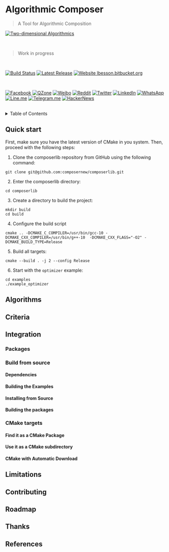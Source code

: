 # Algorithmic Composer

> A Tool for Algorithmic Composition

[![Two-dimensional Algorithmics](https://arts.adelaide.edu.au/sites/default/files/styles/ua_image/public/2018-12/Music%20Composition.jpg?itok=MnnrHbju)](https://alandefreitas.github.io/composer/)

<br/>

> Work in progress

<br/>

[![Build Status](https://img.shields.io/github/workflow/status/alandefreitas/composer/Build?event=push&label=Build&logo=Github-Actions)](https://github.com/alandefreitas/composer/actions?query=workflow%3ABuild+event%3Apush)
[![Latest Release](https://img.shields.io/github/release/alandefreitas/composer.svg?label=Download)](https://GitHub.com/alandefreitas/composer/releases/)
[![Website lbesson.bitbucket.org](https://img.shields.io/website-up-down-green-red/http/alandefreitas.github.io/composer.svg?label=Documentation)](https://alandefreitas.github.io/composer/)

<br/>



<!-- https://github.com/bradvin/social-share-urls -->
[![Facebook](https://img.shields.io/twitter/url/http/shields.io.svg?style=social&label=Share+on+Facebook&logo=facebook)](https://www.facebook.com/sharer/sharer.php?t=Algorithmic%20Composition%20C%2B%2B&u=https://github.com/alandefreitas/composer/)
[![QZone](https://img.shields.io/twitter/url/http/shields.io.svg?style=social&label=Share+on+QZone&logo=qzone)](http://sns.qzone.qq.com/cgi-bin/qzshare/cgi_qzshare_onekey?url=https://github.com/alandefreitas/composer/&title=Algorithmic%20Composition%20C%2B%2B&summary=Algorithmic%20Composition%20C%2B%2B)
[![Weibo](https://img.shields.io/twitter/url/http/shields.io.svg?style=social&label=Share+on+Weibo&logo=sina-weibo)](http://sns.qzone.qq.com/cgi-bin/qzshare/cgi_qzshare_onekey?url=https://github.com/alandefreitas/composer/&title=Algorithmic%20Composition%20C%2B%2B&summary=Algorithmic%20Composition%20C%2B%2B)
[![Reddit](https://img.shields.io/twitter/url/http/shields.io.svg?style=social&label=Share+on+Reddit&logo=reddit)](http://www.reddit.com/submit?url=https://github.com/alandefreitas/composer/&title=Algorithmic%20Composition%20C%2B%2B)
[![Twitter](https://img.shields.io/twitter/url/http/shields.io.svg?label=Share+on+Twitter&style=social)](https://twitter.com/intent/tweet?text=Algorithmic%20Composition%20C%2B%2B&url=https://github.com/alandefreitas/composer/&hashtags=MOO,MultiObjectiveComposition,Cpp,ScientificComputing,Composition,Developers)
[![LinkedIn](https://img.shields.io/twitter/url/http/shields.io.svg?style=social&label=Share+on+LinkedIn&logo=linkedin)](https://www.linkedin.com/shareArticle?mini=false&url=https://github.com/alandefreitas/composer/&title=Algorithmic%20Composition%20C%2B%2B)
[![WhatsApp](https://img.shields.io/twitter/url/http/shields.io.svg?style=social&label=Share+on+WhatsApp&logo=whatsapp)](https://api.whatsapp.com/send?text=Algorithmic%20Composition%20C%2B%2B:+https://github.com/alandefreitas/composer/)
[![Line.me](https://img.shields.io/twitter/url/http/shields.io.svg?style=social&label=Share+on+Line.me&logo=line)](https://lineit.line.me/share/ui?url=https://github.com/alandefreitas/composer/&text=Algorithmic%20Composition%20C%2B%2B)
[![Telegram.me](https://img.shields.io/twitter/url/http/shields.io.svg?style=social&label=Share+on+Telegram.me&logo=telegram)](https://telegram.me/share/url?url=https://github.com/alandefreitas/composer/&text=Algorithmic%20Composition%20C%2B%2B)
[![HackerNews](https://img.shields.io/twitter/url/http/shields.io.svg?style=social&label=Share+on+HackerNews&logo=y-combinator)](https://news.ycombinator.com/submitlink?u=https://github.com/alandefreitas/composer/&t=Algorithmic%20Composition%20C%2B%2B)

<br/>

<!-- START doctoc generated TOC please keep comment here to allow auto update -->
<!-- DON'T EDIT THIS SECTION, INSTEAD RE-RUN doctoc TO UPDATE -->
<details>
<summary>Table of Contents</summary>

- [Quick start](#quick-start)
- [Algorithms](#algorithms)
- [Criteria](#criteria)
- [Integration](#integration)
  - [Packages](#packages)
  - [Build from source](#build-from-source)
  - [CMake targets](#cmake-targets)
- [Limitations](#limitations)
- [Contributing](#contributing)
- [Roadmap](#roadmap)
- [Thanks](#thanks)
- [References](#references)

</details>
<!-- END doctoc generated TOC please keep comment here to allow auto update -->

## Quick start

First, make sure you have the latest version of CMake in you system. Then, proceed with the following steps:

1. Clone the composerlib repository from GitHub using the following command:

```
git clone git@github.com:composernew/composerlib.git
```

2. Enter the composerlib directory:

```
cd composerlib
```

3. Create a directory to build the project:

```
mkdir build
cd build
```

4. Configure the build script

```
cmake .. -DCMAKE_C_COMPILER=/usr/bin/gcc-10 -DCMAKE_CXX_COMPILER=/usr/bin/g++-10  -DCMAKE_CXX_FLAGS="-O2" -DCMAKE_BUILD_TYPE=Release
```

5. Build all targets:

```
cmake --build . -j 2 --config Release
```

6. Start with the `optimizer` example:

```
cd examples
./example_optimizer
```

## Algorithms

## Criteria

## Integration

### Packages

### Build from source

#### Dependencies

#### Building the Examples

#### Installing from Source

#### Building the packages

### CMake targets

#### Find it as a CMake Package

#### Use it as a CMake subdirectory

#### CMake with Automatic Download

## Limitations

## Contributing

## Roadmap

## Thanks

## References
